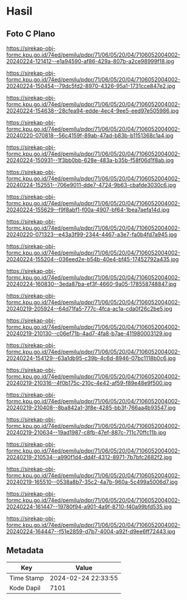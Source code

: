 # Hasil

## Foto C Plano

https://sirekap-obj-formc.kpu.go.id/74ed/pemilu/pdpr/71/06/05/20/04/7106052004002-20240224-121412--e1a94590-af86-429a-807b-a2ce98999f18.jpg

https://sirekap-obj-formc.kpu.go.id/74ed/pemilu/pdpr/71/06/05/20/04/7106052004002-20240224-150454--79dc5fd2-8970-4326-95a1-1731cce847e2.jpg

https://sirekap-obj-formc.kpu.go.id/74ed/pemilu/pdpr/71/06/05/20/04/7106052004002-20240224-154638--28cfea94-edde-4ec4-9ee5-eed97e505986.jpg

https://sirekap-obj-formc.kpu.go.id/74ed/pemilu/pdpr/71/06/05/20/04/7106052004002-20240220-070818--56c4159f-89ab-47ad-b83b-b1151368c1a4.jpg

https://sirekap-obj-formc.kpu.go.id/74ed/pemilu/pdpr/71/06/05/20/04/7106052004002-20240224-150931--1f3bb0bb-628e-483a-b35b-f58f06d1f8ab.jpg

https://sirekap-obj-formc.kpu.go.id/74ed/pemilu/pdpr/71/06/05/20/04/7106052004002-20240224-152551--706e9011-dde7-4724-9b63-cbafde3030c6.jpg

https://sirekap-obj-formc.kpu.go.id/74ed/pemilu/pdpr/71/06/05/20/04/7106052004002-20240224-155629--f9f8abf1-f00a-4907-bf64-1bea7aefa14d.jpg

https://sirekap-obj-formc.kpu.go.id/74ed/pemilu/pdpr/71/06/05/20/04/7106052004002-20240220-071323--e43a3f99-2344-4467-a3e7-fa0b4fd7a945.jpg

https://sirekap-obj-formc.kpu.go.id/74ed/pemilu/pdpr/71/06/05/20/04/7106052004002-20240224-155204--036eed2e-b54b-40e4-bf45-17452792a435.jpg

https://sirekap-obj-formc.kpu.go.id/74ed/pemilu/pdpr/71/06/05/20/04/7106052004002-20240224-160830--3eda87ba-ef3f-4660-9a05-178558748847.jpg

https://sirekap-obj-formc.kpu.go.id/74ed/pemilu/pdpr/71/06/05/20/04/7106052004002-20240219-205924--64d71fa5-777c-4fca-ac1a-cda0f26c2be5.jpg

https://sirekap-obj-formc.kpu.go.id/74ed/pemilu/pdpr/71/06/05/20/04/7106052004002-20240219-210130--c06ef71b-4ad7-4fa8-b7ae-411980003129.jpg

https://sirekap-obj-formc.kpu.go.id/74ed/pemilu/pdpr/71/06/05/20/04/7106052004002-20240224-154129--63a1db95-c39b-4c6d-8946-07bc1118b0c6.jpg

https://sirekap-obj-formc.kpu.go.id/74ed/pemilu/pdpr/71/06/05/20/04/7106052004002-20240219-210316--4f0b175c-210c-4e42-af59-f89e48e9f500.jpg

https://sirekap-obj-formc.kpu.go.id/74ed/pemilu/pdpr/71/06/05/20/04/7106052004002-20240219-210408--8ba842a1-3f8e-4285-bb3f-766aa4b93547.jpg

https://sirekap-obj-formc.kpu.go.id/74ed/pemilu/pdpr/71/06/05/20/04/7106052004002-20240219-210634--19ad1987-c8fb-47ef-887c-711c70ffc11b.jpg

https://sirekap-obj-formc.kpu.go.id/74ed/pemilu/pdpr/71/06/05/20/04/7106052004002-20240219-210534--a990f1d4-dd4f-4312-8971-7b7bfc2682f2.jpg

https://sirekap-obj-formc.kpu.go.id/74ed/pemilu/pdpr/71/06/05/20/04/7106052004002-20240219-165510--0538a8b7-35c2-4a7b-960a-5c499a5006d7.jpg

https://sirekap-obj-formc.kpu.go.id/74ed/pemilu/pdpr/71/06/05/20/04/7106052004002-20240224-161447--19780f94-a901-4a9f-8710-f40a99bfd535.jpg

https://sirekap-obj-formc.kpu.go.id/74ed/pemilu/pdpr/71/06/05/20/04/7106052004002-20240224-164447--f51e2859-d7b7-4004-a92f-d9ee6ff72443.jpg


## Metadata

| Key        | Value               |
| ---------- | ------------------- |
| Time Stamp | 2024-02-24 22:33:55 |
| Kode Dapil | 7101                |



